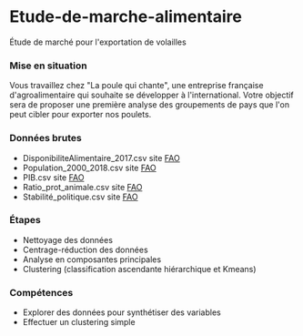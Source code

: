 # Etude-de-marche-alimentaire
Étude de marché pour l'exportation de volailles

### Mise en situation
Vous travaillez chez "La poule qui chante", une entreprise française d'agroalimentaire qui souhaite se développer à l'international. Votre objectif sera de proposer une première analyse des groupements de pays que l'on peut cibler pour exporter nos poulets.

### Données brutes
* DisponibiliteAlimentaire_2017.csv site [FAO](https://www.fao.org/faostat/fr/#data/FBS)
* Population_2000_2018.csv site [FAO]( https://www.fao.org/faostat/fr/#data/OA)
* PIB.csv site [FAO](https://www.fao.org/faostat/fr/#data/MK)
* Ratio_prot_animale.csv site [FAO](https://www.fao.org/faostat/fr/#data/FBS)
* Stabilité_politique.csv site [FAO](https://www.fao.org/faostat/fr/#data/FS)

### Étapes
* Nettoyage des données
* Centrage-réduction des données
* Analyse en composantes principales
* Clustering (classification ascendante hiérarchique et Kmeans)

### Compétences
* Explorer des données pour synthétiser des variables
* Effectuer un clustering simple
